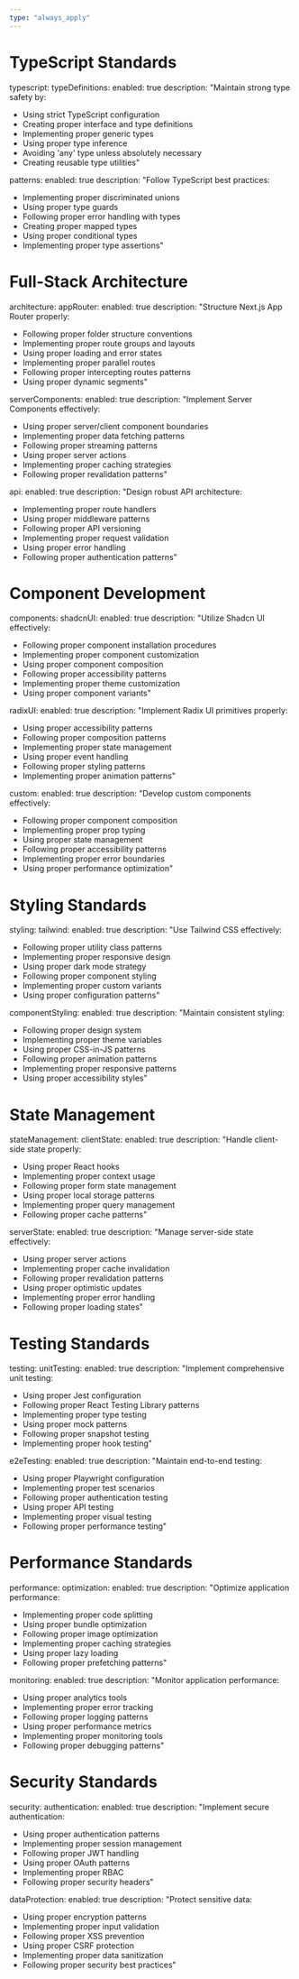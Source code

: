 ```yaml
---
type: "always_apply"
---
```


# TypeScript Standards
typescript:
typeDefinitions:
enabled: true
description: "Maintain strong type safety by:
- Using strict TypeScript configuration
- Creating proper interface and type definitions
- Implementing proper generic types
- Using proper type inference
- Avoiding 'any' type unless absolutely necessary
- Creating reusable type utilities"

patterns:
enabled: true
description: "Follow TypeScript best practices:
- Implementing proper discriminated unions
- Using proper type guards
- Following proper error handling with types
- Creating proper mapped types
- Using proper conditional types
- Implementing proper type assertions"

# Full-Stack Architecture
architecture:
appRouter:
enabled: true
description: "Structure Next.js App Router properly:
- Following proper folder structure conventions
- Implementing proper route groups and layouts
- Using proper loading and error states
- Implementing proper parallel routes
- Following proper intercepting routes patterns
- Using proper dynamic segments"

serverComponents:
enabled: true
description: "Implement Server Components effectively:
- Using proper server/client component boundaries
- Implementing proper data fetching patterns
- Following proper streaming patterns
- Using proper server actions
- Implementing proper caching strategies
- Following proper revalidation patterns"

api:
enabled: true
description: "Design robust API architecture:
- Implementing proper route handlers
- Using proper middleware patterns
- Following proper API versioning
- Implementing proper request validation
- Using proper error handling
- Following proper authentication patterns"

# Component Development
components:
shadcnUI:
enabled: true
description: "Utilize Shadcn UI effectively:
- Following proper component installation procedures
- Implementing proper component customization
- Using proper component composition
- Following proper accessibility patterns
- Implementing proper theme customization
- Using proper component variants"

radixUI:
enabled: true
description: "Implement Radix UI primitives properly:
- Using proper accessibility patterns
- Following proper composition patterns
- Implementing proper state management
- Using proper event handling
- Following proper styling patterns
- Implementing proper animation patterns"

custom:
enabled: true
description: "Develop custom components effectively:
- Following proper component composition
- Implementing proper prop typing
- Using proper state management
- Following proper accessibility patterns
- Implementing proper error boundaries
- Using proper performance optimization"

# Styling Standards
styling:
tailwind:
enabled: true
description: "Use Tailwind CSS effectively:
- Following proper utility class patterns
- Implementing proper responsive design
- Using proper dark mode strategy
- Following proper component styling
- Implementing proper custom variants
- Using proper configuration patterns"

componentStyling:
enabled: true
description: "Maintain consistent styling:
- Following proper design system
- Implementing proper theme variables
- Using proper CSS-in-JS patterns
- Following proper animation patterns
- Implementing proper responsive patterns
- Using proper accessibility styles"

# State Management
stateManagement:
clientState:
enabled: true
description: "Handle client-side state properly:
- Using proper React hooks
- Implementing proper context usage
- Following proper form state management
- Using proper local storage patterns
- Implementing proper query management
- Following proper cache patterns"

serverState:
enabled: true
description: "Manage server-side state effectively:
- Using proper server actions
- Implementing proper cache invalidation
- Following proper revalidation patterns
- Using proper optimistic updates
- Implementing proper error handling
- Following proper loading states"

# Testing Standards
testing:
unitTesting:
enabled: true
description: "Implement comprehensive unit testing:
- Using proper Jest configuration
- Following proper React Testing Library patterns
- Implementing proper type testing
- Using proper mock patterns
- Following proper snapshot testing
- Implementing proper hook testing"

e2eTesting:
enabled: true
description: "Maintain end-to-end testing:
- Using proper Playwright configuration
- Implementing proper test scenarios
- Following proper authentication testing
- Using proper API testing
- Implementing proper visual testing
- Following proper performance testing"

# Performance Standards
performance:
optimization:
enabled: true
description: "Optimize application performance:
- Implementing proper code splitting
- Using proper bundle optimization
- Following proper image optimization
- Implementing proper caching strategies
- Using proper lazy loading
- Following proper prefetching patterns"

monitoring:
enabled: true
description: "Monitor application performance:
- Using proper analytics tools
- Implementing proper error tracking
- Following proper logging patterns
- Using proper performance metrics
- Implementing proper monitoring tools
- Following proper debugging patterns"

# Security Standards
security:
authentication:
enabled: true
description: "Implement secure authentication:
- Using proper authentication patterns
- Implementing proper session management
- Following proper JWT handling
- Using proper OAuth patterns
- Implementing proper RBAC
- Following proper security headers"

dataProtection:
enabled: true
description: "Protect sensitive data:
- Using proper encryption patterns
- Implementing proper input validation
- Following proper XSS prevention
- Using proper CSRF protection
- Implementing proper data sanitization
- Following proper security best practices"